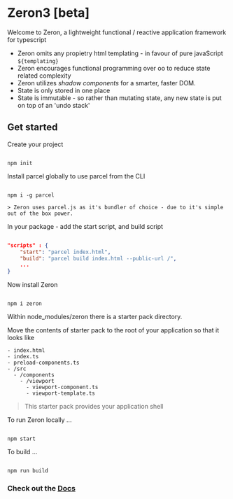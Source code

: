 # Zeron3 [beta]

Welcome to Zeron, a lightweight functional / reactive application framework for typescript

- Zeron omits any propietry html templating - in favour of pure javaScript `${templating}`
- Zeron encourages functional programming over oo to reduce state related complexity
- Zeron utilizes *shadow components* for a smarter, faster DOM.
- State is only stored in one place
- State is immutable - so rather than mutating state, any new state is put on top of an 'undo stack'

## Get started

Create your project

```

npm init

```

Install parcel globally to use parcel from the CLI

```

npm i -g parcel

> Zeron uses parcel.js as it's bundler of choice - due to it's simple out of the box power.

```

In your package - add the start script, and build script

```json

"scripts" : {
    "start": "parcel index.html",
    "build": "parcel build index.html --public-url /",
    ...
}

```

Now install Zeron

```

npm i zeron

```

Within node_modules/zeron there is a starter pack directory.

Move the contents of starter pack to the root of your application so that it looks like

```
- index.html
- index.ts
- preload-components.ts
- /src
  - /components
    - /viewport
      - viewport-component.ts
      - viewport-template.ts

```

> This starter pack provides your application shell

To run Zeron locally ...

```

npm start

```

To build ...

```

npm run build

```

### Check out the [Docs](https://github.com/attack-monkey/zeron3Docs/wiki/Docs)